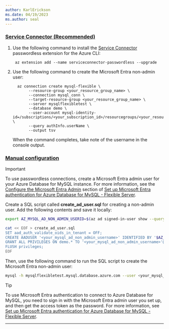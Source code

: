 ```yaml
---
author: KarlErickson
ms.date: 04/19/2023
ms.author: seal
---
```


### [Service Connector (Recommended)](#tab/service-connector)

1. Use the following command to install the [Service Connector](/azure/service-connector/overview) passwordless extension for the Azure CLI:

   ```azurecli
    az extension add --name serviceconnector-passwordless --upgrade
   ```

1. Use the following command to create the Microsoft Entra non-admin user:

   ```azurecli
     az connection create mysql-flexible \
          --resource-group <your_resource_group_name> \
          --connection mysql_conn \
          --target-resource-group <your_resource_group_name> \
          --server mysqlflexibletest \
          --database demo \
          --user-account mysql-identity-id=/subscriptions/<your_subscription_id>/resourcegroups/<your_resource_group_name>/providers/Microsoft.ManagedIdentity/userAssignedIdentities/<your_user_assigned_managed_identity_name> \
          --query authInfo.userName \
          --output tsv
    ```

   When the command completes, take note of the username in the console output.

### [Manual configuration](#tab/manual)

> [!IMPORTANT]
> To use passwordless connections, create a Microsoft Entra admin user for your Azure Database for MySQL instance. For more information, see the [Configure the Microsoft Entra Admin](/azure/mysql/flexible-server/how-to-azure-ad#configure-the-azure-ad-admin) section of [Set up Microsoft Entra authentication for Azure Database for MySQL - Flexible Server](/azure/mysql/flexible-server/how-to-azure-ad).

Create a SQL script called **create_ad_user.sql** for creating a non-admin user. Add the following contents and save it locally:

```bash
export AZ_MYSQL_AD_NON_ADMIN_USERID=$(az ad signed-in-user show --query id --output tsv)

cat << EOF > create_ad_user.sql
SET aad_auth_validate_oids_in_tenant = OFF;
CREATE AADUSER '<your_mysql_ad_non_admin_username>' IDENTIFIED BY '$AZ_MYSQL_AD_NON_ADMIN_USERID';
GRANT ALL PRIVILEGES ON demo.* TO '<your_mysql_ad_non_admin_username>'@'%';
FLUSH privileges;
EOF
```

Then, use the following command to run the SQL script to create the Microsoft Entra non-admin user:

```bash
mysql -h mysqlflexibletest.mysql.database.azure.com --user <your_mysql_ad_admin_username> --enable-cleartext-plugin --password=$(az account get-access-token --resource-type oss-rdbms --output tsv --query accessToken) < create_ad_user.sql
```

> [!TIP]
> To use Microsoft Entra authentication to connect to Azure Database for MySQL, you need to sign in with the Microsoft Entra admin user you set up, and then get the access token as the password. For more information, see [Set up Microsoft Entra authentication for Azure Database for MySQL - Flexible Server](/azure/mysql/flexible-server/how-to-azure-ad).

---
